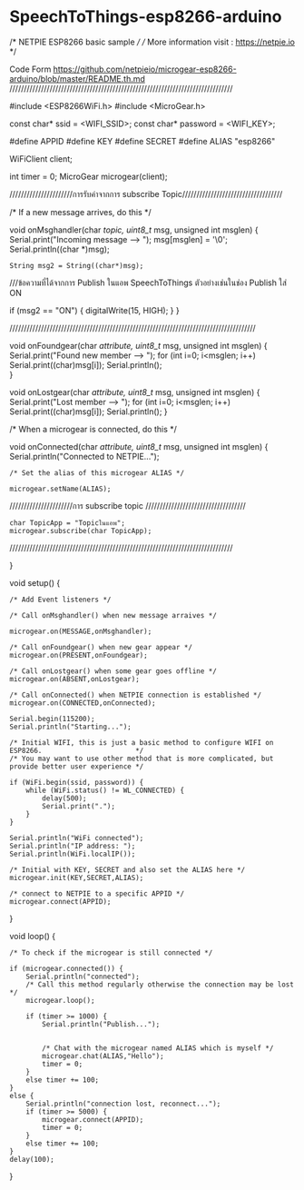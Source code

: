 # SpeechToThings-esp8266-arduino
/*  NETPIE ESP8266 basic sample                            */
/*  More information visit : https://netpie.io             */

Code Form 
https://github.com/netpieio/microgear-esp8266-arduino/blob/master/README.th.md
//////////////////////////////////////////////////////////////////////////////


#include <ESP8266WiFi.h>
#include <MicroGear.h>

const char* ssid     = <WIFI_SSID>;
const char* password = <WIFI_KEY>;

#define APPID   <APPID>
#define KEY     <APPKEY>
#define SECRET  <APPSECRET>
#define ALIAS   "esp8266"

WiFiClient client;

int timer = 0;
MicroGear microgear(client);

//////////////////////การรับค่าจากการ subscribe Topic///////////////////////////////////

/* If a new message arrives, do this */

void onMsghandler(char *topic, uint8_t* msg, unsigned int msglen) {
    Serial.print("Incoming message --> ");
    msg[msglen] = '\0';
    Serial.println((char *)msg);
    
    String msg2 = String((char*)msg);
///ข้อความที่ได้จากการ Publish ในแอพ SpeechToThings ตัวอย่างเช่นในช่อง Publish ใส่ ON

  if (msg2 == "ON") {
    digitalWrite(15, HIGH);
    }
}

//////////////////////////////////////////////////////////////////////////////////////

void onFoundgear(char *attribute, uint8_t* msg, unsigned int msglen) {
    Serial.print("Found new member --> ");
    for (int i=0; i<msglen; i++)
        Serial.print((char)msg[i]);
    Serial.println();  
}

void onLostgear(char *attribute, uint8_t* msg, unsigned int msglen) {
    Serial.print("Lost member --> ");
    for (int i=0; i<msglen; i++)
        Serial.print((char)msg[i]);
    Serial.println();
}

/* When a microgear is connected, do this */

void onConnected(char *attribute, uint8_t* msg, unsigned int msglen) {
    Serial.println("Connected to NETPIE...");
    
    /* Set the alias of this microgear ALIAS */
    
    microgear.setName(ALIAS);
    
//////////////////////การ subscribe topic ///////////////////////////////////

    char TopicApp = "Topicในแอพ";
    microgear.subscribe(char TopicApp);
    
//////////////////////////////////////////////////////////////////////////////
    
}


void setup() {

    /* Add Event listeners */
    
    /* Call onMsghandler() when new message arraives */
    
    microgear.on(MESSAGE,onMsghandler);

    /* Call onFoundgear() when new gear appear */
    microgear.on(PRESENT,onFoundgear);

    /* Call onLostgear() when some gear goes offline */
    microgear.on(ABSENT,onLostgear);

    /* Call onConnected() when NETPIE connection is established */
    microgear.on(CONNECTED,onConnected);

    Serial.begin(115200);
    Serial.println("Starting...");

    /* Initial WIFI, this is just a basic method to configure WIFI on ESP8266.                       */
    /* You may want to use other method that is more complicated, but provide better user experience */
    
    if (WiFi.begin(ssid, password)) {
        while (WiFi.status() != WL_CONNECTED) {
            delay(500);
            Serial.print(".");
        }
    }

    Serial.println("WiFi connected");  
    Serial.println("IP address: ");
    Serial.println(WiFi.localIP());

    /* Initial with KEY, SECRET and also set the ALIAS here */
    microgear.init(KEY,SECRET,ALIAS);

    /* connect to NETPIE to a specific APPID */
    microgear.connect(APPID);
}

void loop() {

    /* To check if the microgear is still connected */
    
    if (microgear.connected()) {
        Serial.println("connected");
        /* Call this method regularly otherwise the connection may be lost */
        microgear.loop();

        if (timer >= 1000) {
            Serial.println("Publish...");
            

            /* Chat with the microgear named ALIAS which is myself */
            microgear.chat(ALIAS,"Hello");
            timer = 0;
        } 
        else timer += 100;
    }
    else {
        Serial.println("connection lost, reconnect...");
        if (timer >= 5000) {
            microgear.connect(APPID);
            timer = 0;
        }
        else timer += 100;
    }
    delay(100);
}


